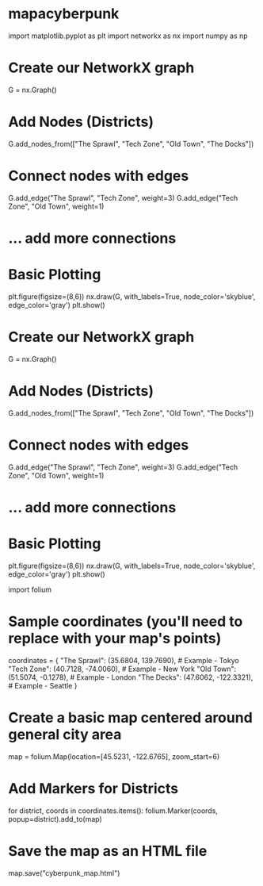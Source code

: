 # mapacyberpunk
import matplotlib.pyplot as plt
import networkx as nx
import numpy as np

# Create our NetworkX graph
G = nx.Graph()

# Add Nodes (Districts)
G.add_nodes_from(["The Sprawl", "Tech Zone", "Old Town", "The Docks"])

# Connect nodes with edges
G.add_edge("The Sprawl", "Tech Zone", weight=3)
G.add_edge("Tech Zone", "Old Town", weight=1)
# ... add more connections

# Basic Plotting
plt.figure(figsize=(8,6))
nx.draw(G, with_labels=True, node_color='skyblue', edge_color='gray')
plt.show()

# Create our NetworkX graph
G = nx.Graph()

# Add Nodes (Districts)
G.add_nodes_from(["The Sprawl", "Tech Zone", "Old Town", "The Docks"])

# Connect nodes with edges
G.add_edge("The Sprawl", "Tech Zone", weight=3)
G.add_edge("Tech Zone", "Old Town", weight=1)
# ... add more connections
# Basic Plotting
plt.figure(figsize=(8,6))
nx.draw(G, with_labels=True, node_color='skyblue', edge_color='gray')
plt.show()

import folium

# Sample coordinates (you'll need to replace with your map's points)
coordinates = {
    "The Sprawl": (35.6804, 139.7690),  # Example - Tokyo
    "Tech Zone": (40.7128, -74.0060),  # Example - New York
    "Old Town": (51.5074, -0.1278),    # Example - London
    "The Decks": (47.6062, -122.3321),  # Example - Seattle
}

# Create a basic map centered around general city area
map = folium.Map(location=[45.5231, -122.6765], zoom_start=6)

# Add Markers for Districts
for district, coords in coordinates.items():
    folium.Marker(coords, popup=district).add_to(map)

# Save the map as an HTML file
map.save("cyberpunk_map.html")
